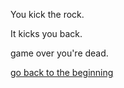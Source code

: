You kick the rock.

It kicks you back.

game over you're dead.

[go back to the beginning](language.md)
